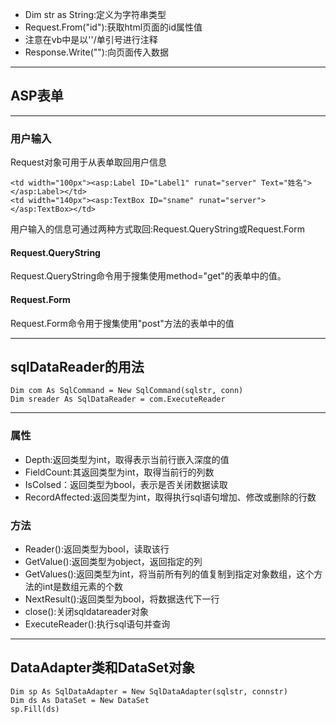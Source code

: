 * Dim str as String:定义为字符串类型
* Request.From\("id"\):获取html页面的id属性值
* 注意在vb中是以''/单引号进行注释
* Response.Write\(""\):向页面传入数据

---

## ASP表单

---

### 用户输入

Request对象可用于从表单取回用户信息

```
<td width="100px"><asp:Label ID="Label1" runat="server" Text="姓名"></asp:Label></td>
<td width="140px"><asp:TextBox ID="sname" runat="server"></asp:TextBox></td>
```

用户输入的信息可通过两种方式取回:Request.QueryString或Request.Form

#### Request.QueryString

Request.QueryString命令用于搜集使用method="get"的表单中的值。

#### Request.Form

Request.Form命令用于搜集使用"post"方法的表单中的值

---

## sqlDataReader的用法

```
Dim com As SqlCommand = New SqlCommand(sqlstr, conn)
Dim sreader As SqlDataReader = com.ExecuteReader
```

---

### 属性

* Depth:返回类型为int，取得表示当前行嵌入深度的值
* FieldCount:其返回类型为int，取得当前行的列数
* IsColsed：返回类型为bool，表示是否关闭数据读取
* RecordAffected:返回类型为int，取得执行sql语句增加、修改或删除的行数

### 方法

* Reader\(\):返回类型为bool，读取该行
* GetValue\(\):返回类型为object，返回指定的列
* GetValues\(\):返回类型为int，将当前所有列的值复制到指定对象数组，这个方法的int是数组元素的个数
* NextResult\(\):返回类型为bool，将数据迭代下一行
* close\(\):关闭sqldatareader对象
* ExecuteReader\(\):执行sql语句并查询

---

## DataAdapter类和DataSet对象

```
Dim sp As SqlDataAdapter = New SqlDataAdapter(sqlstr, connstr)
Dim ds As DataSet = New DataSet
sp.Fill(ds)
```



